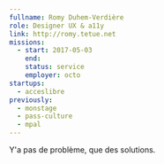 ```yaml
---
fullname: Romy Duhem-Verdière
role: Designer UX & a11y
link: http://romy.tetue.net
missions:
  - start: 2017-05-03
    end:
    status: service
    employer: octo
startups:
  - acceslibre
previously:
  - monstage
  - pass-culture
  - mpal
---
```


Y'a pas de problème, que des solutions.
